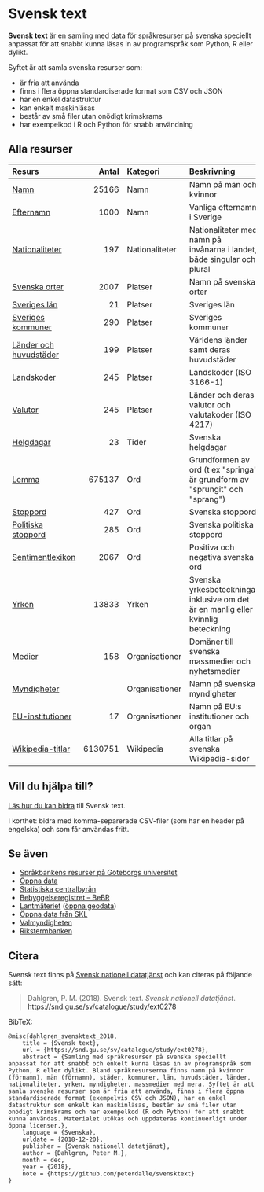# Svensk text

**Svensk text** är en samling med data för språkresurser på svenska speciellt anpassat för att snabbt kunna läsas in av programspråk som Python, R eller dylikt.

Syftet är att samla svenska resurser som:

- är fria att använda
- finns i flera öppna standardiserade format som CSV och JSON
- har en enkel datastruktur
- kan enkelt maskinläsas
- består av små filer utan onödigt krimskrams
- har exempelkod i R och Python för snabb användning

## Alla resurser

Resurs | Antal | Kategori | Beskrivning
:----------------  | ------: | :------- |  :-------------------------------------------- 
[Namn](namn/) | 25166 | Namn | Namn på män och kvinnor
[Efternamn](namn/) | 1000 | Namn | Vanliga efternamn i Sverige
[Nationaliteter](nationaliteter/) | 197 | Nationaliteter | Nationaliteter med namn på invånarna i landet, både singular och plural
[Svenska orter](platser/) | 2007 | Platser | Namn på svenska orter
[Sveriges län](platser/) | 21 | Platser | Sveriges län
[Sveriges kommuner](platser/) | 290 | Platser | Sveriges kommuner
[Länder och huvudstäder](platser/) | 199 | Platser | Världens länder samt deras huvudstäder
[Landskoder](platser/) | 245 | Platser | Landskoder (ISO 3166-1)
[Valutor](platser/) | 245 | Platser | Länder och deras valutor och valutakoder (ISO 4217)
[Helgdagar](tider/) | 23 | Tider | Svenska helgdagar
[Lemma](lemma/) | 675137 | Ord | Grundformen av ord (t ex "springa" är grundform av "sprungit" och "sprang")
[Stoppord](stoppord/) | 427 | Ord | Svenska stoppord
[Politiska stoppord](stoppord/) | 285 | Ord | Svenska politiska stoppord
[Sentimentlexikon](sentiment/) | 2067 | Ord | Positiva och negativa svenska ord
[Yrken](yrken/) | 13833 | Yrken |  Svenska yrkesbeteckningar inklusive om det är en manlig eller kvinnlig beteckning
[Medier](organisationer/) | 158 | Organisationer | Domäner till svenska massmedier och nyhetsmedier
[Myndigheter](organisationer/) | | Organisationer | Namn på svenska myndigheter
[EU-institutioner](organisationer/) | 17 | Organisationer | Namn på EU:s institutioner och organ
[Wikipedia-titlar](wikipedia/) | 6130751 | Wikipedia | Alla titlar på svenska Wikipedia-sidor

## Vill du hjälpa till?

[Läs hur du  kan bidra](CONTRIBUTE.md) till Svensk text.

I korthet: bidra med komma-separerade CSV-filer (som har en header på engelska) och som får användas fritt.

## Se även

- [Språkbankens resurser på Göteborgs universitet](https://spraakbanken.gu.se/swe/resurser)
- [Öppna data](https://oppnadata.se/)
- [Statistiska centralbyrån](http://www.scb.se/)
- [Bebyggelseregistret – BeBR](https://www.raa.se/hitta-information/bebyggelseregistret-bebr/)
- [Lantmäteriet](https://www.lantmateriet.se/) ([öppna geodata](https://www.lantmateriet.se/sv/Kartor-och-geografisk-information/oppna-data/))
- [Öppna data från SKL](https://skl.se/naringslivarbetedigitalisering/digitalisering/informationsforsorjningochdigitalinfrastruktur/oppnadata/sklsoppnadata.psidata.html)
- [Valmyndigheten](https://www.val.se/)
- [Rikstermbanken](http://www.rikstermbanken.se/)

## Citera

Svensk text finns på [Svensk nationell datatjänst](https://snd.gu.se/sv/catalogue/study/ext0278) och kan citeras på följande sätt:

> Dahlgren, P. M. (2018). Svensk text. *Svensk nationell datatjänst*. https://snd.gu.se/sv/catalogue/study/ext0278

BibTeX:

```
@misc{dahlgren_svensktext_2018,
	title = {Svensk text},
	url = {https://snd.gu.se/sv/catalogue/study/ext0278},
	abstract = {Samling med språkresurser på svenska speciellt anpassat för att snabbt och enkelt kunna läsas in av programspråk som Python, R eller dylikt. Bland språkresurserna finns namn på kvinnor (förnamn), män (förnamn), städer, kommuner, län, huvudstäder, länder, nationaliteter, yrken, myndigheter, massmedier med mera. Syftet är att samla svenska resurser som är fria att använda, finns i flera öppna standardiserade format (exempelvis CSV och JSON), har en enkel datastruktur som enkelt kan maskinläsas, består av små filer utan onödigt krimskrams och har exempelkod (R och Python) för att snabbt kunna användas. Materialet utökas och uppdateras kontinuerligt under öppna licenser.},
	language = {Svenska},
	urldate = {2018-12-20},
	publisher = {Svensk nationell datatjänst},
	author = {Dahlgren, Peter M.},
	month = dec,
	year = {2018},
	note = {https://github.com/peterdalle/svensktext}
}
```